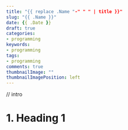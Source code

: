 ```yaml
---
title: "{{ replace .Name "-" " " | title }}"
slug: "{{ .Name }}"
date: {{ .Date }}
draft: true
categories:
- programming
keywords:
- programming
tags:
- programming
comments: true
thumbnailImage: ""
thumbnailImagePosition: left
---
```


// intro

<!--more-->

<!--toc-->

# 1. Heading 1

